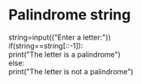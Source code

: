 # Palindrome string
string=input(("Enter a letter:"))  
if(string==string[::-1]):  
      print("The letter is a palindrome")  
else:  
      print("The letter is not a palindrome")  
